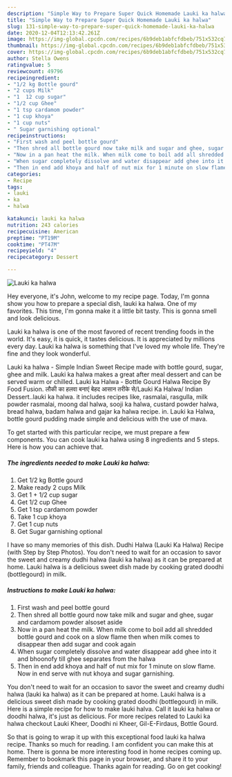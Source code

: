 ```yaml
---
description: "Simple Way to Prepare Super Quick Homemade Lauki ka halwa"
title: "Simple Way to Prepare Super Quick Homemade Lauki ka halwa"
slug: 131-simple-way-to-prepare-super-quick-homemade-lauki-ka-halwa
date: 2020-12-04T12:13:42.261Z
image: https://img-global.cpcdn.com/recipes/6b9deb1abfcfdbeb/751x532cq70/lauki-ka-halwa-recipe-main-photo.jpg
thumbnail: https://img-global.cpcdn.com/recipes/6b9deb1abfcfdbeb/751x532cq70/lauki-ka-halwa-recipe-main-photo.jpg
cover: https://img-global.cpcdn.com/recipes/6b9deb1abfcfdbeb/751x532cq70/lauki-ka-halwa-recipe-main-photo.jpg
author: Stella Owens
ratingvalue: 5
reviewcount: 49796
recipeingredient:
- "1/2 kg Bottle gourd"
- "2 cups Milk"
- "1  12 cup sugar"
- "1/2 cup Ghee"
- "1 tsp cardamom powder"
- "1 cup khoya"
- "1 cup nuts"
- " Sugar garnishing optional"
recipeinstructions:
- "First wash and peel bottle gourd"
- "Then shred all bottle gourd now take milk and sugar and ghee, sugar and cardamom powder alsoset aside"
- "Now in a pan heat the milk. When milk come to boil add all shredded bottle gourd and cook on a slow flame then when milk comes to disappear then add sugar and cook again"
- "When sugar completely dissolve and water disappear add ghee into it and bhoonofy till ghee separates from the halwa"
- "Then in end add khoya and half of nut mix for 1 minute on slow flame. Now in end serve with nut khoya and sugar garnishing."
categories:
- Recipe
tags:
- lauki
- ka
- halwa

katakunci: lauki ka halwa 
nutrition: 243 calories
recipecuisine: American
preptime: "PT19M"
cooktime: "PT47M"
recipeyield: "4"
recipecategory: Dessert

---
```



![Lauki ka halwa](https://img-global.cpcdn.com/recipes/6b9deb1abfcfdbeb/751x532cq70/lauki-ka-halwa-recipe-main-photo.jpg)

Hey everyone, it's John, welcome to my recipe page. Today, I'm gonna show you how to prepare a special dish, lauki ka halwa. One of my favorites. This time, I'm gonna make it a little bit tasty. This is gonna smell and look delicious.

Lauki ka halwa is one of the most favored of recent trending foods in the world. It's easy, it is quick, it tastes delicious. It is appreciated by millions every day. Lauki ka halwa is something that I've loved my whole life. They're fine and they look wonderful.

Lauki ka halwa - Simple Indian Sweet Recipe made with bottle gourd, sugar, ghee and milk. Lauki ka halwa makes a great after meal dessert and can be served warm or chilled. Lauki ka Halwa - Bottle Gourd Halwa Recipe By Food Fusion. लौकी का हलवा बनाएं बेहद आसान तरीके से/Lauki Ka Halwa/ Indian Dessert..lauki ka halwa. it includes recipes like, rasmalai, rasgulla, milk powder rasmalai, moong dal halwa, sooji ka halwa, custard powder halwa, bread halwa, badam halwa and gajar ka halwa recipe. in. Lauki ka Halwa, bottle gourd pudding made simple and delicious with the use of mava.


To get started with this particular recipe, we must prepare a few components. You can cook lauki ka halwa using 8 ingredients and 5 steps. Here is how you can achieve that.

<!--inarticleads1-->

##### The ingredients needed to make Lauki ka halwa:

1. Get 1/2 kg Bottle gourd
1. Make ready 2 cups Milk
1. Get 1 + 1/2 cup sugar
1. Get 1/2 cup Ghee
1. Get 1 tsp cardamom powder
1. Take 1 cup khoya
1. Get 1 cup nuts
1. Get  Sugar garnishing optional


I have so many memories of this dish. Dudhi Halwa (Lauki Ka Halwa) Recipe (with Step by Step Photos). You don&#39;t need to wait for an occasion to savor the sweet and creamy dudhi halwa (lauki ka halwa) as it can be prepared at home. Lauki halwa is a delicious sweet dish made by cooking grated doodhi (bottlegourd) in milk. 

<!--inarticleads2-->

##### Instructions to make Lauki ka halwa:

1. First wash and peel bottle gourd
1. Then shred all bottle gourd now take milk and sugar and ghee, sugar and cardamom powder alsoset aside
1. Now in a pan heat the milk. When milk come to boil add all shredded bottle gourd and cook on a slow flame then when milk comes to disappear then add sugar and cook again
1. When sugar completely dissolve and water disappear add ghee into it and bhoonofy till ghee separates from the halwa
1. Then in end add khoya and half of nut mix for 1 minute on slow flame. Now in end serve with nut khoya and sugar garnishing.


You don&#39;t need to wait for an occasion to savor the sweet and creamy dudhi halwa (lauki ka halwa) as it can be prepared at home. Lauki halwa is a delicious sweet dish made by cooking grated doodhi (bottlegourd) in milk. Here is a simple recipe for how to make lauki halva. Call it lauki ka halwa or doodhi halwa, it&#39;s just as delicious. For more recipes related to Lauki ka halwa checkout Lauki Kheer, Doodhi ni Kheer, Gil-E-Firdaus, Bottle Gourd. 

So that is going to wrap it up with this exceptional food lauki ka halwa recipe. Thanks so much for reading. I am confident you can make this at home. There is gonna be more interesting food in home recipes coming up. Remember to bookmark this page in your browser, and share it to your family, friends and colleague. Thanks again for reading. Go on get cooking!
